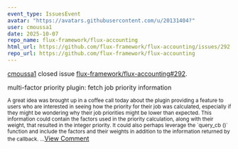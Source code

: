```yaml
---
event_type: IssuesEvent
avatar: "https://avatars.githubusercontent.com/u/20131404?"
user: cmoussa1
date: 2025-10-07
repo_name: flux-framework/flux-accounting
html_url: https://github.com/flux-framework/flux-accounting/issues/292
repo_url: https://github.com/flux-framework/flux-accounting
---
```


<a href='https://github.com/cmoussa1' target='_blank'>cmoussa1</a> closed issue <a href='https://github.com/flux-framework/flux-accounting/issues/292' target='_blank'>flux-framework/flux-accounting#292</a>.

<p>multi-factor priority plugin: fetch job priority information</p><small>A great idea was brought up in a coffee call today about the plugin providing a feature to users who are interested in seeing how the priority for their job was calculated, especially if they might be wondering why their job priorities might be lower than expected. This information could contain the factors used in the priority calculation, along with their weight, that resulted in the integer priority. It could also perhaps leverage the `query_cb ()` function and include the factors and their weights in addition to the information returned by the callback....</small><a href='https://github.com/flux-framework/flux-accounting/issues/292' target='_blank'>View Comment</a>